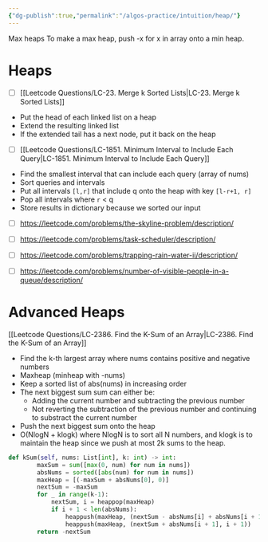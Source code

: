 ```yaml
---
{"dg-publish":true,"permalink":"/algos-practice/intuition/heap/"}
---
```


Max heaps
To make a max heap, push -x for x in array onto a min heap.

# Heaps
- [ ] [[Leetcode Questions/LC-23. Merge k Sorted Lists\|LC-23. Merge k Sorted Lists]]
- Put the head of each linked list on a heap
- Extend the resulting linked list
- If the extended tail has a next node, put it back on the heap

- [ ] [[Leetcode Questions/LC-1851. Minimum Interval to Include Each Query\|LC-1851. Minimum Interval to Include Each Query]]
- Find the smallest interval that can include each query (array of nums)
- Sort queries and intervals
- Put all intervals ``[l,r]`` that include q onto the heap with key ``[l-r+1, r]``
- Pop all intervals where `r` < q
- Store results in dictionary because we sorted our input 

- [ ] https://leetcode.com/problems/the-skyline-problem/description/

- [ ] https://leetcode.com/problems/task-scheduler/description/

- [ ] https://leetcode.com/problems/trapping-rain-water-ii/description/
- [ ] https://leetcode.com/problems/number-of-visible-people-in-a-queue/description/

# Advanced Heaps

[[Leetcode Questions/LC-2386. Find the K-Sum of an Array\|LC-2386. Find the K-Sum of an Array]]
- Find the k-th largest array where nums contains positive and negative numbers
- Maxheap (minheap with -nums)
- Keep a sorted list of abs(nums) in increasing order
- The next biggest sum sum can either be:
	- Adding the current number and subtracting the previous number
	- Not reverting the subtraction of the previous number and continuing to substract the current number
- Push the next biggest sum onto the heap
- O(NlogN + klogk) where NlogN is to sort all N numbers, and klogk is to maintain the heap since we push at most 2k sums to the heap.

```python
def kSum(self, nums: List[int], k: int) -> int:
        maxSum = sum([max(0, num) for num in nums])
        absNums = sorted([abs(num) for num in nums])
        maxHeap = [(-maxSum + absNums[0], 0)]
        nextSum = -maxSum
        for _ in range(k-1):
            nextSum, i = heappop(maxHeap)
            if i + 1 < len(absNums):
                heappush(maxHeap, (nextSum - absNums[i] + absNums[i + 1], i + 1))
                heappush(maxHeap, (nextSum + absNums[i + 1], i + 1))
        return -nextSum
```